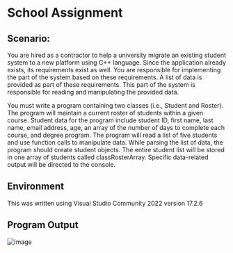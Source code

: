# School Assignment
<h2>Scenario:</h2>

You are hired as a contractor to help a university migrate an existing student system to a new platform using C++ language. Since the application already exists, its requirements exist as well. You are responsible for implementing the part of the system based on these requirements. A list of data is provided as part of these requirements. This part of the system is responsible for reading and manipulating the provided data.

You must write a program containing two classes (i.e., Student and Roster). The program will maintain a current roster of students within a given course. Student data for the program include student ID, first name, last name, email address, age, an array of the number of days to complete each course, and degree program. The program will read a list of five students and use function calls to manipulate data. While parsing the list of data, the program should create student objects. The entire student list will be stored in one array of students called classRosterArray. Specific data-related output will be directed to the console.

<h2>Environment</h2>
This was written using Visual Studio Community 2022 version 17.2.6

<h2>Program Output</h2>

![image](https://user-images.githubusercontent.com/130617456/235326444-4ef4281e-297b-4a4a-9a2a-72b2809229ac.png?raw=true "Program Output")
